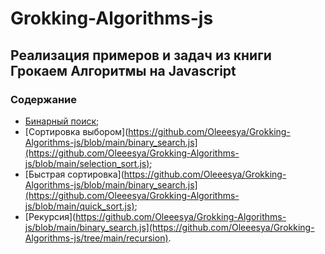 # Grokking-Algorithms-js

## Реализация примеров и задач из книги Грокаем Алгоритмы на Javascript

### Содержание
+ [Бинарный поиск](https://github.com/Oleeesya/Grokking-Algorithms-js/blob/main/binary_search.js);
+ [Сортировка выбором](https://github.com/Oleeesya/Grokking-Algorithms-js/blob/main/binary_search.js](https://github.com/Oleeesya/Grokking-Algorithms-js/blob/main/selection_sort.js);
+ [Быстрая сортировка](https://github.com/Oleeesya/Grokking-Algorithms-js/blob/main/binary_search.js](https://github.com/Oleeesya/Grokking-Algorithms-js/blob/main/quick_sort.js);
+ [Рекурсия](https://github.com/Oleeesya/Grokking-Algorithms-js/blob/main/binary_search.js](https://github.com/Oleeesya/Grokking-Algorithms-js/tree/main/recursion).
